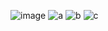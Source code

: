 ![image](https://user-images.githubusercontent.com/72194821/140615191-5f82081d-473a-428f-af1d-c2e0bc100c0b.png)
![a](https://user-images.githubusercontent.com/72194821/140615209-09f432e2-9d3f-4f3e-8bb1-6a5e8a73e3c4.PNG)
![b](https://user-images.githubusercontent.com/72194821/140615210-96671419-9c3c-4591-a3d4-310d049e81db.PNG)
![c](https://user-images.githubusercontent.com/72194821/140615214-a397cd7c-44eb-4a9d-8660-ca85c8a9344a.PNG)
